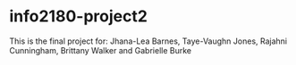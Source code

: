 # info2180-project2
This is the final project for:
Jhana-Lea Barnes, Taye-Vaughn Jones, Rajahni Cunningham, Brittany Walker and Gabrielle Burke